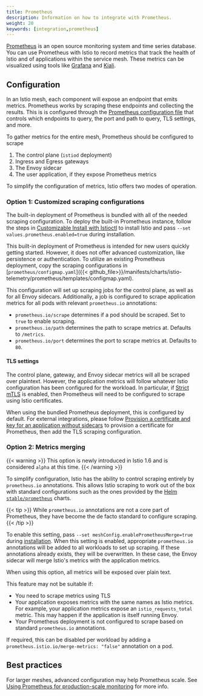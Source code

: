 ```yaml
---
title: Prometheus
description: Information on how to integrate with Prometheus.
weight: 20
keywords: [integration,prometheus]
---
```


[Prometheus](https://prometheus.io/) is an open source monitoring system and time series database. You can use Prometheus with Istio to record metrics that track the health of Istio and of applications within the service mesh. These metrics can be visualized using tools like [Grafana](/docs/ops/intgrations/grafana/) and [Kiali](/docs/tasks/observability/kiali/).

## Configuration

In an Istio mesh, each component will expose an endpoint that emits metrics. Prometheus works by scraping these endpoints and collecting the results. This is is configured through the [Prometheus configuration file](https://prometheus.io/docs/prometheus/latest/configuration/configuration/) that controls which endpoints to query, the port and path to query, TLS settings, and more.

To gather metrics for the entire mesh, Prometheus should be configured to scrape

1. The control plane (`istiod` deployment)
1. Ingress and Egress gateways
1. The Envoy sidecar
1. The user application, if they expose Prometheus metrics

To simplify the configuration of metrics, Istio offers two modes of operation.

### Option 1: Customized scraping configurations

The built-in deployment of Prometheus is bundled with all of the needed scraping configuration. To deploy the built-in Prometheus instance, follow the steps in [Customizable Install with Istioctl](/docs/setup/install/istioctl/) to install Istio and pass `--set values.prometheus.enabled=true` during installation.

This built-in deployment of Prometheus is intended for new users quickly getting started. However, it does not offer advanced customization, like persistence or authentication. To utilize an existing Prometheus deployment, copy the scraping configurations in [`prometheus/configmap.yaml`]({{< github_file>}}/manifests/charts/istio-telemetry/prometheus/templates/configmap.yaml).

This configuration will set up scraping jobs for the control plane, as well as for all Envoy sidecars. Additionally, a job is configured to scrape application metrics for all pods with relevant `prometheus.io` annotations:

* `prometheus.io/scrape` determines if a pod should be scraped. Set to `true` to enable scraping.
* `prometheus.io/path` determines the path to scrape metrics at. Defaults to `/metrics`.
* `prometheus.io/port` determines the port to scrape metrics at. Defaults to `80`.

#### TLS settings

The control plane, gateway, and Envoy sidecar metrics will all be scraped over plaintext. However, the application metrics will follow whatever Istio configuration has been configured for the workload. In particular, if [Strict mTLS](/docs/tasks/security/authentication/authn-policy/#globally-enabling-istio-mutual-tls-in-strict-mode) is enabled, then Prometheus will need to be configured to scrape using Istio certificates.

When using the bundled Prometheus deployment, this is configured by default. For external integrations, please follow [Provision a certificate and key for an application without sidecars](/blog/2020/proxy-cert/) to provision a certificate for Prometheus, then add the TLS scraping configuration.

### Option 2: Metrics merging

{{< warning >}}
This option is newly introduced in Istio 1.6 and is considered `alpha` at this time.
{{< /warning >}}

To simplify configuration, Istio has the ability to control scraping entirely by `prometheus.io` annotations. This allows Istio scraping to work out of the box with standard configurations such as the ones provided by the [Helm `stable/prometheus`](https://github.com/helm/charts/tree/master/stable/prometheus) charts.

{{< tip >}}
While `prometheus.io` annotations are not a core part of Prometheus, they have become the de facto standard to configure scraping.
{{< /tip >}}

To enable this setting, pass `--set meshConfig.enablePrometheusMerge=true` during [installation](/docs/setup/install/istioctl/). When this setting is enabled, appropriate `prometheus.io` annotations will be added to all workloads to set up scraping. If these annotations already exists, they will be overwritten. In these case, the Envoy sidecar will merge Istio's metrics with the application metrics.

When using this option, all metrics will be exposed over plain text.

This feature may not be suitable if:
* You need to scrape metrics using TLS
* Your application exposes metrics with the same names as Istio metrics. For example, your application metrics expose an `istio_requests_total` metric. This may happen if the application is itself running Envoy.
* Your Prometheus deployment is not configured to scrape based on standard `prometheus.io` annotations.

If required, this can be disabled per workload by adding a `prometheus.istio.io/merge-metrics: "false"` annotation on a pod.

## Best practices

For larger meshes, advanced configuration may help Prometheus scale. See [Using Prometheus for production-scale monitoring](/docs/ops/best-practices/observability/#using-prometheus-for-production-scale-monitoring) for more info.
